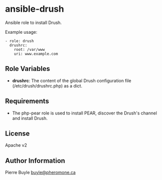 ansible-drush
========

Ansible role to install Drush.

Example usage:

    - role: drush
      drushrc:
        root: /var/www
        uri: www.example.com

Role Variables
--------------

* **drushrc**: The content of the global Drush configuration file (/etc/drush/drushrc.php) as a dict.

Requirements
------------

* The php-pear role is used to install PEAR, discover the Drush's channel and install Drush.

License
-------

Apache v2

Author Information
------------------

Pierre Buyle <buyle@pheromone.ca>